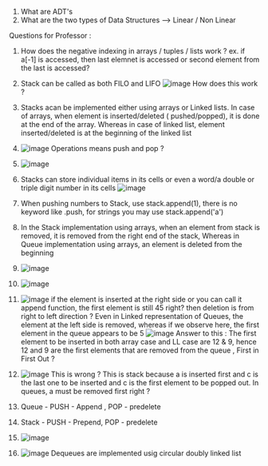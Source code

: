 

1. What are ADT's
2. What are the two types of Data Structures --> Linear / Non Linear


Questions for Professor :

1. How does the negative indexing in arrays / tuples / lists work ?
ex. if a[-1] is accessed, then last elemnet is accessed or second element from the last is accessed?
2. Stack can be called as both FILO and LIFO
![image](https://user-images.githubusercontent.com/90809823/146708344-aa3206d9-b7d1-4cb8-a52b-46966a382502.png)
How does this work ?

3. Stacks acan be implemented either using arrays or Linked lists. In case of arrays, when element is inserted/deleted ( pushed/popped), it is done at the end of the array. Whereas in case of linked list, element inserted/deleted is at the beginning of the linked list
4.  ![image](https://user-images.githubusercontent.com/90809823/147175376-21a640c5-7edf-456d-aec2-ac5e9f964788.png)
Operations means push and pop ?

5. ![image](https://user-images.githubusercontent.com/90809823/147271568-ea17f7f5-ea57-43c2-aa94-aa2b9fb6c7bd.png)
6. Stacks can store individual items in its cells or even a word/a double or triple digit number in its cells
 ![image](https://user-images.githubusercontent.com/90809823/147512497-7efe9f50-de4b-4648-8011-5da589796907.png)
 7. When pushing numbers to Stack, use stack.append(1), there is no keyword like .push,  for strings you may use stack.append('a')
 8. In the Stack implementation using arrays, when an element from stack is removed, it is removed from the right end of the stack, Whereas in Queue implementation using arrays, an element is deleted from the beginning
 9. ![image](https://user-images.githubusercontent.com/90809823/147526520-997f5ed7-51fc-4191-914a-95970ca6fada.png)
 10. ![image](https://user-images.githubusercontent.com/90809823/147526551-94a2850f-ef1c-48a3-9b69-44e27aa79791.png)
 11. ![image](https://user-images.githubusercontent.com/90809823/147623284-52870742-91d9-4a87-bda2-6f5cf2e24ad1.png)
 if the element is inserted at the right side or you can call it append function, the first element is still 45 right? then deletion is from right to left direction ? 
 Even in Linked representation of Queues, the element at the left side is removed, whereas if we observe here, the first element in the queue appears to be 5
 ![image](https://user-images.githubusercontent.com/90809823/147623450-7fd77c05-db7b-49ee-8f9f-652109b2ef33.png)
 Answer to this : The first element to be inserted in both array case and LL case are 12 & 9, hence 12 and 9 are the first elements that are removed from the queue , First in First Out ?
 12. ![image](https://user-images.githubusercontent.com/90809823/147623704-5de27b5f-45c7-44d5-9c96-49cb26e22ff7.png)
This is wrong ? This is stack because a is inserted first and c is the last one to be inserted and c is the first element to be popped out. In queues, a must be removed first right ?
13. Queue - PUSH - Append , POP - predelete
14. Stack - PUSH - Prepend, POP - predelete
15. ![image](https://user-images.githubusercontent.com/90809823/147625524-a1fddb24-a734-4d14-af9c-d955ac9d4952.png)
16. ![image](https://user-images.githubusercontent.com/90809823/147625622-8c33df2d-0444-4f0d-a17d-9697215f38e9.png)
Dequeues are implemented usig circular doubly linked list


